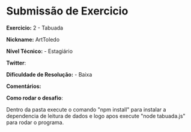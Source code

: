 # Submissão de Exercicio

**Exercicio:** 2 - Tabuada

**Nickname:** ArtToledo

**Nível Técnico:** - Estagiário

**Twitter**:

**Dificuldade de Resolução:** - Baixa

**Comentários:** 

**Como rodar o desafio**: 

Dentro da pasta execute o comando "npm install" para instalar a dependencia de leitura de dados e logo apos execute "node tabuada.js" para rodar o programa.